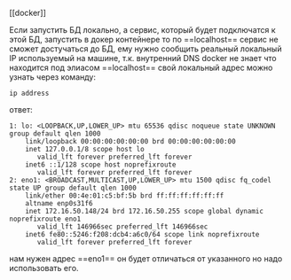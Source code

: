 [[docker]]

Если запустить БД локально, а сервис, который будет подключатся к этой БД, запустить в докер контейнере то по ==localhost== сервис не сможет достучаться до БД, ему нужно сообщить реальный локальный IP используемый на машине, т.к. внутренний DNS docker не знает что находится под элиасом ==localhost==
свой локальный адрес можно узнать через команду:
```shel
ip address
```
ответ:
```shel
1: lo: <LOOPBACK,UP,LOWER_UP> mtu 65536 qdisc noqueue state UNKNOWN group default qlen 1000
    link/loopback 00:00:00:00:00:00 brd 00:00:00:00:00:00
    inet 127.0.0.1/8 scope host lo
       valid_lft forever preferred_lft forever
    inet6 ::1/128 scope host noprefixroute 
       valid_lft forever preferred_lft forever
2: eno1: <BROADCAST,MULTICAST,UP,LOWER_UP> mtu 1500 qdisc fq_codel state UP group default qlen 1000
    link/ether 00:4e:01:c5:bf:5b brd ff:ff:ff:ff:ff:ff
    altname enp0s31f6
    inet 172.16.50.148/24 brd 172.16.50.255 scope global dynamic noprefixroute eno1
       valid_lft 146966sec preferred_lft 146966sec
    inet6 fe80::5246:f208:dcb4:a6c0/64 scope link noprefixroute 
       valid_lft forever preferred_lft forever

```
нам нужен адрес ==eno1== он будет отличаться от указанного но надо использовать его.